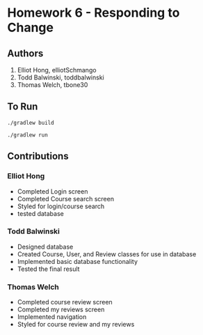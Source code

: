 # Homework 6 - Responding to Change

## Authors
1) Elliot Hong, elliotSchmango
2) Todd Balwinski, toddbalwinski
3) Thomas Welch, tbone30

## To Run

```./gradlew build```

```./gradlew run```

## Contributions

### Elliot Hong

* Completed Login screen
* Completed Course search screen
* Styled for login/course search
* tested database

### Todd Balwinski

* Designed database
* Created Course, User, and Review classes for use in database
* Implemented basic database functionality
* Tested the final result

### Thomas Welch

* Completed course review screen
* Completed my reviews screen
* Implemented navigation
* Styled for course review and my reviews